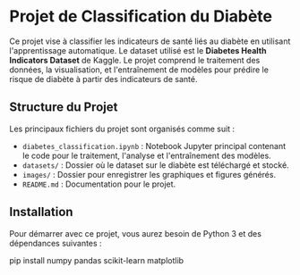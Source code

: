 # Projet de Classification du Diabète

Ce projet vise à classifier les indicateurs de santé liés au diabète en utilisant l'apprentissage automatique. Le dataset utilisé est le **Diabetes Health Indicators Dataset** de Kaggle. Le projet comprend le traitement des données, la visualisation, et l'entraînement de modèles pour prédire le risque de diabète à partir des indicateurs de santé.

## Structure du Projet

Les principaux fichiers du projet sont organisés comme suit :

- `diabetes_classification.ipynb` : Notebook Jupyter principal contenant le code pour le traitement, l'analyse et l'entraînement des modèles.
- `datasets/` : Dossier où le dataset sur le diabète est téléchargé et stocké.
- `images/` : Dossier pour enregistrer les graphiques et figures générés.
- `README.md` : Documentation pour le projet.

## Installation

Pour démarrer avec ce projet, vous aurez besoin de Python 3 et des dépendances suivantes :

pip install numpy pandas scikit-learn matplotlib
